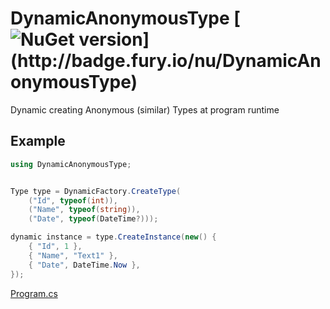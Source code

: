 # DynamicAnonymousType [![NuGet version](https://badge.fury.io/nu/DynamicAnonymousType.svg?)](http://badge.fury.io/nu/DynamicAnonymousType)
Dynamic creating Anonymous (similar) Types at program runtime

## Example
```C#
using DynamicAnonymousType;


Type type = DynamicFactory.CreateType(
    ("Id", typeof(int)),
    ("Name", typeof(string)),
    ("Date", typeof(DateTime?)));

dynamic instance = type.CreateInstance(new() {
    { "Id", 1 },
    { "Name", "Text1" },
    { "Date", DateTime.Now },
});
```
[Program.cs](https://github.com/mustaddon/DynamicAnonymousType/tree/main/Examples/Program.cs)